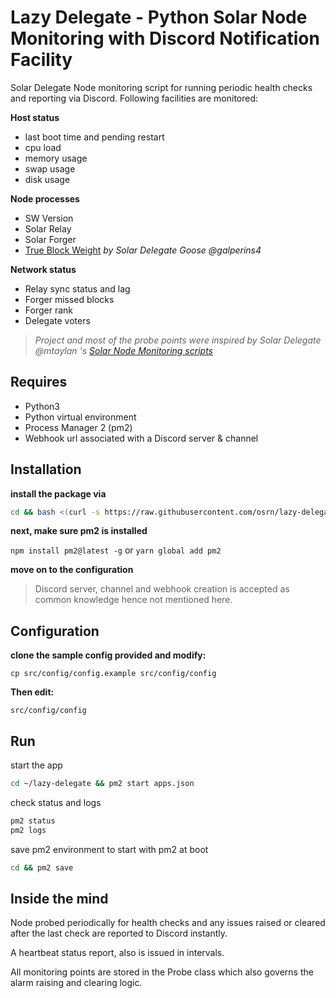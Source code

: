 # Lazy Delegate - Python Solar Node Monitoring with Discord Notification Facility

Solar Delegate Node monitoring script for running periodic health checks and reporting via Discord. Following facilities are monitored:

__**Host status**__
- last boot time and pending restart
- cpu load
- memory usage
- swap usage
- disk usage

__**Node processes**__
- SW Version
- Solar Relay
- Solar Forger
- [True Block Weight](https://github.com/galperins4/core2_tbw) _by Solar Delegate Goose @galperins4_

__**Network status**__
- Relay sync status and lag
- Forger missed blocks
- Forger rank
- Delegate voters
  

> _Project and most of the probe points were inspired by Solar Delegate @mtaylan 's [Solar Node Monitoring scripts](https://github.com/mtaylan/SOLAR_NODE_Monitor_Discord)_


## Requires
- Python3
- Python virtual environment
- Process Manager 2 (pm2)
- Webhook url associated with a Discord server & channel

## Installation
**install the package via**
```bash
cd && bash <(curl -s https://raw.githubusercontent.com/osrn/lazy-delegate/main/install.sh)
```

**next, make sure pm2 is installed**

`npm install pm2@latest -g` or `yarn global add pm2`

**move on to the configuration**
> Discord server, channel and webhook creation is accepted as common knowledge hence not mentioned here.


## Configuration
**clone the sample config provided and modify:**

`cp src/config/config.example src/config/config`

**Then edit:** 

`src/config/config`

## Run
start the app
```bash
cd ~/lazy-delegate && pm2 start apps.json
```

check status and logs
```bash
pm2 status
pm2 logs
```

save pm2 environment to start with pm2 at boot
```bash
cd && pm2 save
```

## Inside the mind
Node probed periodically for health checks and any issues raised or cleared after the last check are reported to Discord instantly.

A heartbeat status report, also is issued in intervals.

All monitoring points are stored in the Probe class which also governs the alarm raising and clearing logic.
